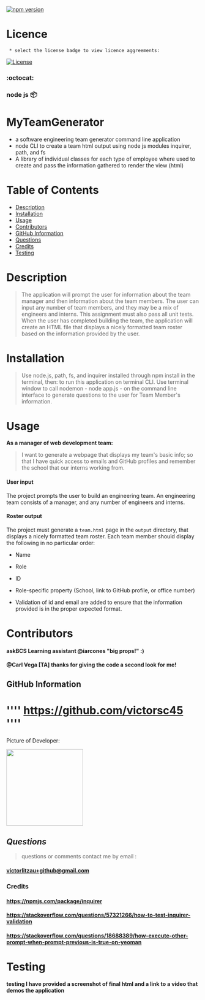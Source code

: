  [![npm version](https://badgen.net/npm/v/inquirer-emoji)](https://www.npmjs.com/package/inquirer-emoji)

 # Licence
  
  >  
     * select the license badge to view licence aggreements:

     
[![License](https://img.shields.io/badge/License-MIT-lime.svg)](https://opensource.org/licenses/MIT)

  ### :octocat:
  ### node js :package: 

# MyTeamGenerator

* a software engineering team generator command line application
* node CLI to create a team html output using node js modules inquirer, path, and fs
* A library of individual classes for each type of employee where used to create and pass the information
    gathered to render the view (html)

# Table of Contents
  <!-- toc -->
  * [Description](#description)
  * [Installation](#installation)
  * [Usage](#usage)
  * [Contributors](#contributors)
  * [GitHub Information](#github-information)
  * [Questions](#questions)
  * [Credits](#credits)
  * [Testing](#testing)
   <!-- toc stop -->

# Description

> The application will prompt the user for information about the team manager and then information about the team members. The user can input any number of team members, and they may be a mix of engineers and interns. This assignment must also pass all unit tests. When the user has completed building the team, the application will create an HTML file that displays a nicely formatted team roster based on the information provided by the user.

# Installation

> Use node.js, path, fs, and inquirer installed through npm install in the terminal, then: to run this application on terminal CLI. Use terminal window to call nodemon - node app.js - on the command line interface to generate questions to the user for Team Member's information.

# Usage

 **As a manager of web development team:**
>   I want to generate a webpage that displays my team's basic info;
    so that I have quick access to emails and GitHub profiles and remember the school that our interns working from.
#### **User input**

The project prompts the user to build an engineering team. An engineering
team consists of a manager, and any number of engineers and interns.

#### **Roster output**

The project must generate a `team.html` page in the `output` directory, that displays a nicely formatted team roster. Each team member should display the following in no particular order:

  * Name

  * Role

  * ID

  * Role-specific property (School, link to GitHub profile, or office number)

  * Validation of id and email are added to ensure that the information provided is in the proper expected format.

# Contributors

#### askBCS Learning assistant @iarcones "big props!" :)
#### @Carl Vega [TA] thanks for giving the code a second look for me!

 ## **GitHub Information**
 
  # '''' https://github.com/victorsc45 ''''

  Picture of Developer: 

  <img src="https://avatars0.githubusercontent.com/victorsc45" width="200px" >
  
  ## *Questions*

  > questions or comments contact me by email : 

     
  ####  victorlitzau+github@gmail.com


 ### Credits

#### https://npmjs.com/package/inquirer
#### https://stackoverflow.com/questions/57321266/how-to-test-inquirer-validation
#### https://stackoverflow.com/questions/18688389/how-execute-other-prompt-when-prompt-previous-is-true-on-yeoman

# Testing

**testing I have provided a screenshot of final html and a link to a video that demos the application**


